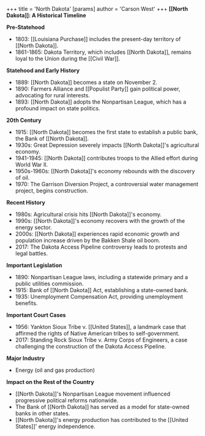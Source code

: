 +++
 title = 'North Dakota'
[params]
	author = 'Carson West'
+++
**[[North Dakota]]: A Historical Timeline**

**Pre-Statehood**

* 1803: [[Louisiana Purchase]] includes the present-day territory of [[North Dakota]].
* 1861-1865: Dakota Territory, which includes [[North Dakota]], remains loyal to the Union during the [[Civil War]].

**Statehood and Early History**

* 1889: [[North Dakota]] becomes a state on November 2.
* 1890: Farmers Alliance and [[Populist Party]] gain political power, advocating for rural interests.
* 1893: [[North Dakota]] adopts the Nonpartisan League, which has a profound impact on state politics.

**20th Century**

* 1915: [[North Dakota]] becomes the first state to establish a public bank, the Bank of [[North Dakota]].
* 1930s: Great Depression severely impacts [[North Dakota]]'s agricultural economy.
* 1941-1945: [[North Dakota]] contributes troops to the Allied effort during World War II.
* 1950s-1960s: [[North Dakota]]'s economy rebounds with the discovery of oil.
* 1970: The Garrison Diversion Project, a controversial water management project, begins construction.

**Recent History**

* 1980s: Agricultural crisis hits [[North Dakota]]'s economy.
* 1990s: [[North Dakota]]'s economy recovers with the growth of the energy sector.
* 2000s: [[North Dakota]] experiences rapid economic growth and population increase driven by the Bakken Shale oil boom.
* 2017: The Dakota Access Pipeline controversy leads to protests and legal battles.

**Important Legislation**

* 1890: Nonpartisan League laws, including a statewide primary and a public utilities commission.
* 1915: Bank of [[North Dakota]] Act, establishing a state-owned bank.
* 1935: Unemployment Compensation Act, providing unemployment benefits.

**Important Court Cases**

* 1956: Yankton Sioux Tribe v. [[United States]], a landmark case that affirmed the rights of Native American tribes to self-government.
* 2017: Standing Rock Sioux Tribe v. Army Corps of Engineers, a case challenging the construction of the Dakota Access Pipeline.

**Major Industry**

* Energy (oil and gas production)

**Impact on the Rest of the Country**

* [[North Dakota]]'s Nonpartisan League movement influenced progressive political reforms nationwide.
* The Bank of [[North Dakota]] has served as a model for state-owned banks in other states.
* [[North Dakota]]'s energy production has contributed to the [[United States]]' energy independence.